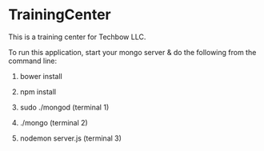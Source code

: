 # TrainingCenter
This is a training center for Techbow LLC.

To run this application, start your mongo server & do the following from the command line:

1. bower install

2. npm install

3. sudo ./mongod (terminal 1)

4. ./mongo (terminal 2)

5. nodemon server.js (terminal 3)